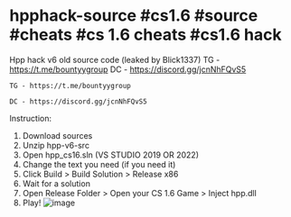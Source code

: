 # hpphack-source #cs1.6 #source #cheats #cs 1.6 cheats #cs1.6 hack
Hpp hack v6 old source code (leaked by Blick1337)
TG - https://t.me/bountyygroup
DC - https://discord.gg/jcnNhFQvS5

    TG - https://t.me/bountyygroup

    DC - https://discord.gg/jcnNhFQvS5
  
   Instruction:
1. Download sources
2. Unzip hpp-v6-src
3. Open hpp_cs16.sln (VS STUDIO 2019 OR 2022)
4. Change the text you need (if you need it)
4. Click Build > Build Solution > Release x86
5. Wait for a solution
6. Open Release Folder > Open your CS 1.6 Game > Inject hpp.dll
7. Play!
![image](https://user-images.githubusercontent.com/123446811/234903664-056a0d9e-c503-473c-8e46-325a7ed8984c.png)
